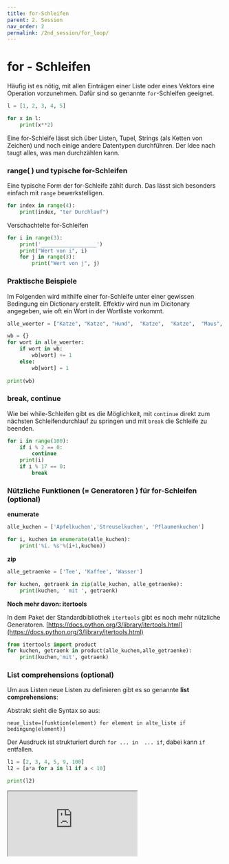```yaml
---
title: for-Schleifen
parent: 2. Session
nav_order: 2
permalink: /2nd_session/for_loop/
---
```



# for - Schleifen

Häufig ist es nötig, mit allen Einträgen einer Liste oder eines Vektors eine Operation vorzunehmen. Dafür sind so genannte `for`-Schleifen geeignet. 

```python
l = [1, 2, 3, 4, 5]

for x in l:
    print(x**2)
```

Eine for-Schleife lässt sich über Listen, Tupel, Strings (als Ketten von Zeichen) und noch einige andere Datentypen durchführen. Der Idee nach taugt alles, was man durchzählen kann. 

### range( ) und typische for-Schleifen

Eine typische Form der for-Schleife zählt durch. Das lässt sich besonders einfach mit `range` bewerkstelligen.

```python
for index in range(4):
    print(index, "ter Durchlauf")
```

Verschachtelte for-Schleifen

```python
for i in range(3):
    print('__________________')
    print("Wert von i", i)
    for j in range(3):
        print("Wert von j", j)
```

### Praktische Beispiele

Im Folgenden wird mithilfe einer for-Schleife unter einer gewissen Bedingung ein Dictionary erstellt. Effektiv wird nun im Dicitonary angegeben, wie oft ein Wort in der Wortliste vorkommt. 


```python
alle_woerter = ["Katze", "Katze", "Hund",  "Katze",  "Katze",  "Maus",   "Hund",]

wb = {}
for wort in alle_woerter:
    if wort in wb:
        wb[wort] += 1
    else:
        wb[wort] = 1
        
print(wb)
```

### break, continue

Wie bei while-Schleifen  gibt es die Möglichkeit, mit `continue` direkt zum nächsten Schleifendurchlauf zu springen und mit `break` die Schleife zu beenden.


```python
for i in range(100):
    if i % 2 == 0:
        continue
    print(i)
    if i % 17 == 0:
        break
```

### Nützliche Funktionen (= Generatoren ) für for-Schleifen (optional)

**enumerate**
```python
alle_kuchen = ['Apfelkuchen','Streuselkuchen', 'Pflaumenkuchen']

for i, kuchen in enumerate(alle_kuchen):
    print('%i. %s'%(i+1,kuchen))
```

**zip**
```python
alle_getraenke = ['Tee', 'Kaffee', 'Wasser']

for kuchen, getraenk in zip(alle_kuchen, alle_getraenke):
    print(kuchen, ' mit ', getraenk)
```

**Noch mehr davon: itertools**

In dem Paket der Standardbibliothek `itertools` gibt es noch mehr nützliche Generatoren.
[https://docs.python.org/3/library/itertools.html](https://docs.python.org/3/library/itertools.html)

```python
from itertools import product
for kuchen, getraenk in product(alle_kuchen,alle_getraenke):
    print(kuchen,'mit', getraenk)
```

### List comprehensions (optional)

Um aus Listen neue Listen zu definieren gibt es so genannte **list comprehensions**:
 
Abstrakt sieht die Syntax so aus:

    neue_liste=[funktion(element) for element in alte_liste if bedingung(element)]
    
Der Ausdruck ist strukturiert durch `for ... in  ... if`, dabei kann `if` entfallen. 

```python
l1 = [2, 3, 4, 5, 9, 100]
l2 = [a*a for a in l1 if a < 10]

print(l2)
```

<div class="iframe-container">
<iframe src="https://www.youtube.com/embed/O9FcFBSr_Bs" allowfullscreen></iframe>
</div>
